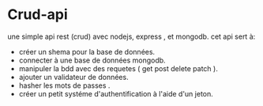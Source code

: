 # Crud-api
une simple api rest (crud) avec nodejs, express , et mongodb.
cet api sert à:
* créer un shema pour la base de données.
* connecter à une base de données mongodb.
* manipuler la bdd avec  des requetes ( get post delete patch ).
* ajouter un validateur de données.
* hasher les mots de passes .
* créer un petit systéme d'authentification à l'aide d'un jeton.



